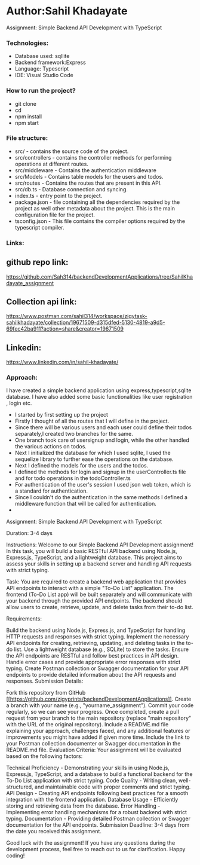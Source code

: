 # Author:Sahil Khadayate
Assignment: Simple Backend API Development with TypeScript
### Technologies:
- Database used: sqllite
- Backend framework:Express
- Language: Typescript
- IDE: Visual Studio Code
### How to run the project? ###
- git clone <url-of-the-repository>
- cd <folder>
- npm install
- npm start
### File structure:
- src/ - contains the source code of the project.
- src/controllers - contains the controller methods for performing operations at different routes.
- src/middleware - Contains the authentication middleware
- src/Models - Contains table models for the users and todos.
- src/routes - Contains the routes that are present in this API.
- src/db.ts - Database connection and syncing.
- index.ts - entry point to the project.
- package.json - file containing all the dependencies required by the project as well other metadata about the project. This is the main configuration file for the project.
- tsconfig.json - This file contains the compiler options required by the typescript compiler.

### Links:

## github repo link: 
https://github.com/Sah314/backendDevelopmentApplications/tree/SahilKhadayate_assignment

## Collection api link: 
https://www.postman.com/sahil314/workspace/zigytask-sahilkhadayate/collection/19671509-d315dfed-5130-4819-a9d5-69fec42ba911?action=share&creator=19671509

## Linkedin:
https://www.linkedin.com/in/sahil-khadayate/

### Approach:
I have created a simple backend application using express,typescript,sqlite database. I have also added some basic functionalities like user registration , login etc.
- I started by first setting up the project
- Firstly I thought of all the routes that I will define in the project.
- Since there will be various users and each user could define their todos separately,I created two branches for the same.
- One branch took care of usersignup and login, while the other handled the various actions on todos.
- Next I initialized the database for which I used sqlite, I used the sequelize library to further ease the operations on the database.
-  Next I defined the models for the users and the todos.
-  I defined the methods for login and signup in the userController.ts file and for todo operations in the todoController.ts
-  For authentication of the user's session I used json web token, which is a standard for authentication.
-  Since I couldn't do the authentication in the same methods I defined a middleware function that will be called for authentication.
-   


Assignment: Simple Backend API Development with TypeScript

Duration: 3-4 days

Instructions: Welcome to our Simple Backend API Development assignment! In this task, you will build a basic RESTful API backend using Node.js, Express.js, TypeScript, and a lightweight database. This project aims to assess your skills in setting up a backend server and handling API requests with strict typing.

Task: You are required to create a backend web application that provides API endpoints to interact with a simple "To-Do List" application. The frontend (To-Do List app) will be built separately and will communicate with your backend through the provided API endpoints. The backend should allow users to create, retrieve, update, and delete tasks from their to-do list.

Requirements:

Build the backend using Node.js, Express.js, and TypeScript for handling HTTP requests and responses with strict typing.
Implement the necessary API endpoints for creating, retrieving, updating, and deleting tasks in the to-do list.
Use a lightweight database (e.g., SQLite) to store the tasks.
Ensure the API endpoints are RESTful and follow best practices in API design.
Handle error cases and provide appropriate error responses with strict typing.
Create Postman collection or Swagger documentation for your API endpoints to provide detailed information about the API requests and responses.
Submission Details:

Fork this repository from GitHub [[https://github.com/zigyprints/backendDevelopmentApplications]].
Create a branch with your name (e.g., "yourname_assignment").
Commit your code regularly, so we can see your progress.
Once completed, create a pull request from your branch to the main repository (replace "main repository" with the URL of the original repository).
Include a README.md file explaining your approach, challenges faced, and any additional features or improvements you might have added if given more time.
Include the link to your Postman collection documenter or Swagger documentation in the README.md file.
Evaluation Criteria: Your assignment will be evaluated based on the following factors:

Technical Proficiency - Demonstrating your skills in using Node.js, Express.js, TypeScript, and a database to build a functional backend for the To-Do List application with strict typing.
Code Quality - Writing clean, well-structured, and maintainable code with proper comments and strict typing.
API Design - Creating API endpoints following best practices for a smooth integration with the frontend application.
Database Usage - Efficiently storing and retrieving data from the database.
Error Handling - Implementing error handling mechanisms for a robust backend with strict typing.
Documentation - Providing detailed Postman collection or Swagger documentation for the API endpoints.
Submission Deadline: 3-4 days from the date you received this assignment.

Good luck with the assignment! If you have any questions during the development process, feel free to reach out to us for clarification. Happy coding!
